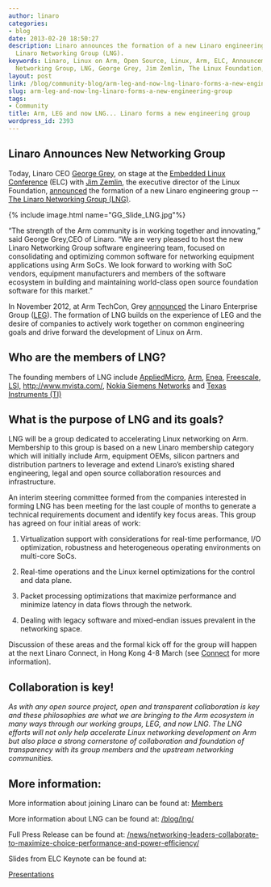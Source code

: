 ```yaml
---
author: linaro
categories:
- blog
date: 2013-02-20 18:50:27
description: Linaro announces the formation of a new Linaro engineering group --The
  Linaro Networking Group (LNG).
keywords: Linaro, Linux on Arm, Open Source, Linux, Arm, ELC, Announcement, Linaro
  Networking Group, LNG, George Grey, Jim Zemlin, The Linux Foundation, Networking
layout: post
link: /blog/community-blog/arm-leg-and-now-lng-linaro-forms-a-new-engineering-group/
slug: arm-leg-and-now-lng-linaro-forms-a-new-engineering-group
tags:
- Community
title: Arm, LEG and now LNG... Linaro forms a new engineering group
wordpress_id: 2393
---
```


## Linaro Announces New Networking Group


Today, Linaro CEO [George Grey](/about/team/executive/), on stage at the [Embedded Linux Conference](https://events.linuxfoundation.org/) (ELC) with [Jim Zemlin](http://www.linuxfoundation.org/about/), the executive director of the Linux Foundation, [announced](/news/networking-leaders-collaborate-to-maximize-choice-performance-and-power-efficiency/) the formation of a new Linaro engineering group --[The Linaro Networking Group (LNG)](/blog/lng/).

{% include image.html name="GG_Slide_LNG.jpg"%}

“The strength of the Arm community is in working together and innovating,” said George Grey,CEO of Linaro. “We are very pleased to host the new Linaro Networking Group software engineering team, focused on consolidating and optimizing common software for networking equipment applications using Arm SoCs. We look forward to working with SoC vendors, equipment manufacturers and members of the software ecosystem in building and maintaining world-class open source foundation software for this market.”

In November 2012, at Arm TechCon, Grey [announced](/news/industry-leaders-collaborate-to-accelerate-software-ecosystem-for-arm-servers-and-join-linaro/) the Linaro Enterprise Group ([LEG](/engineering/groups/ldcg/)). The formation of LNG builds on the experience of LEG and the desire of companies to actively work together on common engineering goals and drive forward the development of Linux on Arm.


## Who are the members of LNG?


The founding members of LNG include [AppliedMicro](http://www.apm.com/), [Arm](http://www.arm.com/), [Enea](http://www.enea.com/), [Freescale](http://www.freescale.com/), [LSI,](http://www.lsi.com/) http://www.mvista.com/, [Nokia Siemens Networks](http://www.nokiasiemensnetworks.com/) and [Texas Instruments (TI)](http://www.ti.com/)


## What is the purpose of LNG and its goals?


LNG will be a group dedicated to accelerating Linux networking on Arm. Membership to this group is based on a new Linaro membership category which will initially include Arm, equipment OEMs, silicon partners and distribution partners to leverage and extend Linaro’s existing shared engineering, legal and open source collaboration resources and infrastructure.

An interim steering committee formed from the companies interested in forming LNG has been meeting for the last couple of months to generate a technical requirements document and identify key focus areas. This group has agreed on four initial areas of work:




  1. Virtualization support with considerations for real-time performance, I/O optimization, robustness and heterogeneous operating environments on multi-core SoCs.


  2. Real-time operations and the Linux kernel optimizations for the control and data plane.


  3. Packet processing optimizations that maximize performance and minimize latency in data flows through the network.


  4. Dealing with legacy software and mixed-endian issues prevalent in the networking space.


Discussion of these areas and the formal kick off for the group will happen at the next Linaro Connect, in Hong Kong 4-8 March (see [Connect](https://connect.linaro.org) for more information).


## Collaboration is key!


_As with any open source project, open and transparent collaboration is key and these philosophies are what we are bringing to the Arm ecosystem in many ways through our working groups, LEG, and now LNG. The LNG efforts will not only help accelerate Linux networking development on Arm but also place a strong cornerstone of collaboration and foundation of transparency with its group members and the upstream networking communities._


## More information:


More information about joining Linaro can be found at: [Members](/membership/)

More information about LNG can be found at: [/blog/lng/](/blog/lng/)

Full Press Release can be found at: [/news/networking-leaders-collaborate-to-maximize-choice-performance-and-power-efficiency/](/news/networking-leaders-collaborate-to-maximize-choice-performance-and-power-efficiency/)

Slides from ELC Keynote can be found at:

[Presentations](https://www.slideshare.net/linaroorg/presentations)